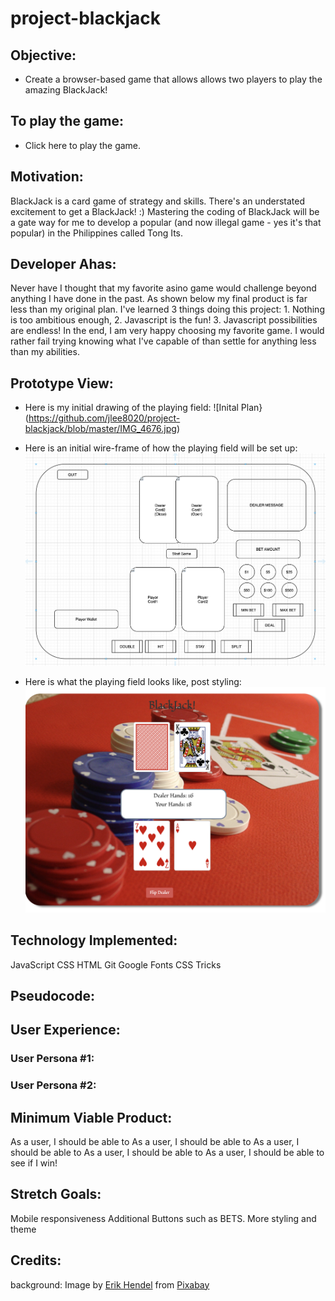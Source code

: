 # project-blackjack

## Objective:
  - Create a browser-based game that allows allows two players to play the amazing BlackJack!

## To play the game:
- Click here to play the game.

## Motivation:
BlackJack is a card game of strategy and skills. There's an understated excitement to get a BlackJack! :) Mastering the coding of BlackJack will be a gate way for me to develop a popular (and now illegal game - yes it's that popular) in the Philippines called Tong Its.

## Developer Ahas:
Never have I thought that my favorite asino game would challenge beyond anything I have done in the past. As shown below my final product is far less than my original plan. I've learned 3 things doing this project: 1. Nothing is too ambitious enough, 2. Javascript is the fun! 3. Javascript possibilities are endless! In the end, I am very happy choosing my favorite game. I would rather fail trying knowing what I've capable of than settle for anything less than my abilities.

## Prototype View:
- Here is my initial drawing of the playing field:
![Inital Plan}(https://github.com/jlee8020/project-blackjack/blob/master/IMG_4676.jpg)

- Here is an initial wire-frame of how the playing field will be set up:
![Image of Initial Wire Frame](https://github.com/jlee8020/project-blackjack/blob/master/Screen%20Shot%202020-02-07%20at%202.17.51%20PM.png?raw=true)

- Here is what the playing field looks like, post styling:
![Finish Product](https://github.com/jlee8020/project-blackjack/blob/master/Screen%20Shot%202020-02-14%20at%2011.55.06%20AM.png)

## Technology Implemented:
JavaScript
CSS
HTML
Git
Google Fonts
CSS Tricks



## Pseudocode:


## User Experience:
### User Persona #1:

### User Persona #2:

## Minimum Viable Product:
As a user, I should be able to 
As a user, I should be able to 
As a user, I should be able to 
As a user, I should be able to 
As a user, I should be able to see if I win!

## Stretch Goals:
Mobile responsiveness
Additional Buttons such as BETS.
More styling and theme


## Credits:
background: Image by <a href="https://pixabay.com/users/ehendel-3813878/?utm_source=link-attribution&amp;utm_medium=referral&amp;utm_campaign=image&amp;utm_content=2339481">Erik Hendel</a> from <a href="https://pixabay.com/?utm_source=link-attribution&amp;utm_medium=referral&amp;utm_campaign=image&amp;utm_content=2339481">Pixabay</a>

